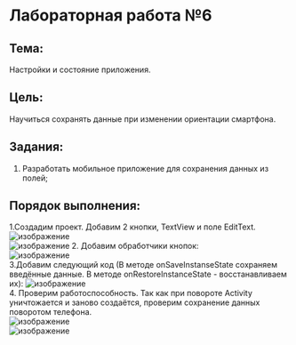# Лабораторная работа №6
## Тема: 
Настройки и состояние приложения.
## Цель: 
Научиться сохранять данные при изменении ориентации смартфона.
## Задания:
1.	Разработать мобильное приложение для сохранения данных из полей;
## Порядок выполнения:
1.Создадим проект. Добавим 2 кнопки, TextView и поле EditText.  
![изображение](https://user-images.githubusercontent.com/79984303/134776105-ea5fd1eb-5c60-4aba-a546-5038b0db863d.png)  
![изображение](https://user-images.githubusercontent.com/79984303/134776127-1f9baceb-f2ca-4581-9ee1-f5af6e43b212.png)
2. Добавим обработчики кнопок:  
![изображение](https://user-images.githubusercontent.com/79984303/134776165-9f447201-1d18-461a-a48c-1d76a02698c6.png)  
3.Добавим следующий код (В методе onSaveInstanseState сохраняем введённые данные. В методе onRestoreInstanceState - восстанавливаем их):
![изображение](https://user-images.githubusercontent.com/79984303/134776186-e079c30c-d09f-407d-be53-a07b69eec8a9.png)  
4. Проверим работоспособность. Так как при повороте Activity уничтожается и заново создаётся, проверим сохранение данных поворотом телефона.  
![изображение](https://user-images.githubusercontent.com/79984303/134776364-85dabe60-1a5e-4fed-8e7c-e745b70e5736.png)  
![изображение](https://user-images.githubusercontent.com/79984303/134776369-7b417779-05a0-4e1f-9331-52e5471bb3ce.png)


  

